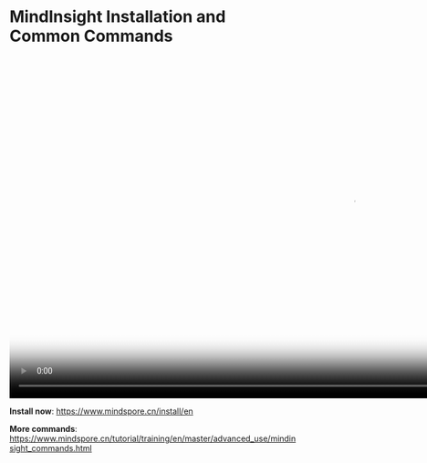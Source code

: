 # MindInsight Installation and Common Commands

[comment]: <> (This document contains Hands-on Tutorial Series. Gitee does not support display. Please check tutorials on the official website)

<video id="video7" autoplay controls width="1200px" height="600px" poster="https://mindspore-website.obs.cn-north-4.myhuaweicloud.com:443/teaching_video/cover/%E6%89%8B%E6%8A%8A%E6%89%8B%E7%B3%BB%E5%88%97/MI-1%E8%AF%A6%E6%83%85%E9%A1%B5.png">
<source id="mp47" src="https://mindspore-website.obs.cn-north-4.myhuaweicloud.com:443/teaching_video/video/MindInsight%E7%AC%AC%E4%B8%80%E7%AF%87.mp4" type="video/mp4">
</video>

**Install now**: <https://www.mindspore.cn/install/en>

**More commands**: <https://www.mindspore.cn/tutorial/training/en/master/advanced_use/mindinsight_commands.html>